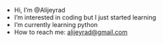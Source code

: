 - Hi, I’m @Alijeyrad
- I’m interested in coding but I just started learning
- I’m currently learning python
- How to reach me: alijeyrad@gmail.com

<!---
Alijeyrad/Alijeyrad is a ✨ special ✨ repository because its `README.md` (this file) appears on your GitHub profile.
You can click the Preview link to take a look at your changes.
--->
